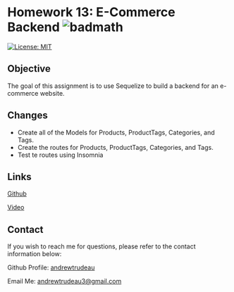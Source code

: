 # Homework 13: E-Commerce Backend ![badmath](https://img.shields.io/badge/-JavaScript-000000?logo=javascript)
[![License: MIT](https://img.shields.io/badge/License-MIT-yellow.svg)](https://opensource.org/licenses/MIT)

## Objective 

The goal of this assignment is to use Sequelize to build a backend for an e-commerce website.

## Changes

- Create all of the Models for Products, ProductTags, Categories, and Tags.
- Create the routes for Products, ProductTags, Categories, and Tags.
- Test te routes using Insomnia

## Links

[Github](https://github.com/andrewtrudeau/13-e-commerce-back-end)

[Video](https://youtu.be/XtNk8xYwd48)

## Contact

If you wish to reach me for questions, please refer to the contact information below:

Github Profile: [andrewtrudeau](https://github.com/andrewtrudeau)

Email Me: [andrewtrudeau3@gmail.com](mailto:andrewtrudeau3@gmail.com)